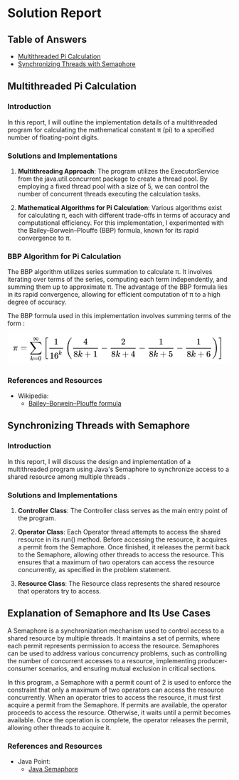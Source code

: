 # Solution Report

## Table of Answers
- [Multithreaded Pi Calculation](#Multithreaded-Pi-Calculation)
- [Synchronizing Threads with Semaphore](#Synchronizing-Threads-with-Semaphore)

## Multithreaded Pi Calculation

### Introduction
In this report, I will outline the implementation details of a multithreaded program for calculating the mathematical constant π (pi) to a specified number of floating-point digits.

### Solutions and Implementations
1. **Multithreading Approach**: The program utilizes the ExecutorService from the java.util.concurrent package to create a thread pool. By employing a fixed thread pool with a size of 5, we can control the number of concurrent threads executing the calculation tasks.

2. **Mathematical Algorithms for Pi Calculation**: Various algorithms exist for calculating π, each with different trade-offs in terms of accuracy and computational efficiency. For this implementation, I experimented with the Bailey–Borwein–Plouffe (BBP) formula, known for its rapid convergence to π.

### BBP Algorithm for Pi Calculation
The BBP algorithm utilizes series summation to calculate π. It involves iterating over terms of the series, computing each term independently, and summing them up to approximate π. The advantage of the BBP formula lies in its rapid convergence, allowing for efficient computation of π to a high degree of accuracy.

The BBP formula used in this implementation involves summing terms of the form  :

![BBP](BBP.png)

### References and Resources
- Wikipedia:
    - [Bailey–Borwein–Plouffe formula](https://en.wikipedia.org/wiki/Bailey%E2%80%93Borwein%E2%80%93Plouffe_formula)


## Synchronizing Threads with Semaphore

### Introduction
In this report, I will discuss the design and implementation of a multithreaded program using Java's Semaphore to synchronize access to a shared resource among multiple threads .

### Solutions and Implementations
1. **Controller Class**: The Controller class serves as the main entry point of the program.

2. **Operator Class**: Each Operator thread attempts to access the shared resource in its run() method. Before accessing the resource, it acquires a permit from the Semaphore. Once finished, it releases the permit back to the Semaphore, allowing other threads to access the resource. This ensures that a maximum of two operators can access the resource concurrently, as specified in the problem statement.

3. **Resource Class**: The Resource class represents the shared resource that operators try to access.

## Explanation of Semaphore and Its Use Cases
A Semaphore is a synchronization mechanism used to control access to a shared resource by multiple threads. It maintains a set of permits, where each permit represents permission to access the resource. Semaphores can be used to address various concurrency problems, such as controlling the number of concurrent accesses to a resource, implementing producer-consumer scenarios, and ensuring mutual exclusion in critical sections.

In this program, a Semaphore with a permit count of 2 is used to enforce the constraint that only a maximum of two operators can access the resource concurrently. When an operator tries to access the resource, it must first acquire a permit from the Semaphore. If permits are available, the operator proceeds to access the resource. Otherwise, it waits until a permit becomes available. Once the operation is complete, the operator releases the permit, allowing other threads to acquire it.

### References and Resources
- Java Point:
  - [Java Semaphore](https://www.javatpoint.com/java-semaphore)